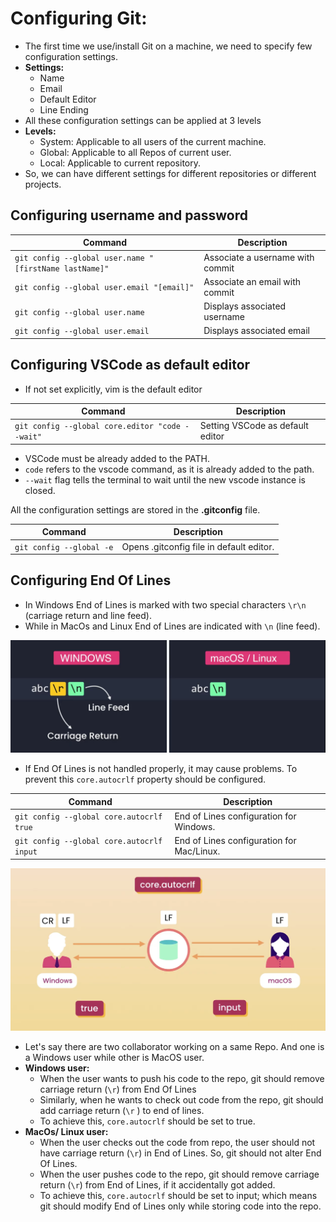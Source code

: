 # Configuring Git:

- The first time we use/install Git on a machine, we need to specify few configuration settings.
- **Settings:**
    - Name
    - Email
    - Default Editor
    - Line Ending
- All these configuration settings can be applied at 3 levels
- **Levels:**
    - System: Applicable to all users of the current machine.
    - Global: Applicable to all Repos of current user.
    - Local: Applicable to current repository.
- So, we can have different settings for different repositories or different projects.

## Configuring username and password
| Command                                                | Description                      |
|--------------------------------------------------------|----------------------------------|
| `git config --global user.name "[firstName lastName]"` | Associate a username with commit |
| `git config --global user.email "[email]"`             | Associate an email with commit   |
| `git config --global user.name`                        | Displays associated username     |
| `git config --global user.email`                       | Displays associated email        |

## Configuring VSCode as default editor

- If not set explicitly, vim is the default editor

| Command                                         | Description                      |
|-------------------------------------------------|----------------------------------|
| `git config --global core.editor "code --wait"` | Setting VSCode as default editor |

- VSCode must be already added to the PATH.
- `code` refers to the vscode command, as it is already added to the path.
- `--wait` flag tells the terminal to wait until the new vscode instance is closed.<br>

All the configuration settings are stored in the **.gitconfig** file.

| Command                  | Description                              |
|--------------------------|------------------------------------------|
| `git config --global -e` | Opens .gitconfig file in default editor. |

## Configuring End Of Lines

- In Windows End of Lines is marked with two special characters `\r\n` (carriage return and line feed).
- While in MacOs and Linux End of Lines are indicated with `\n` (line feed).

![](./images/endOfLines.png)

- If End Of Lines is not handled properly, it may cause problems. To prevent this `core.autocrlf` property should be configured.

| Command                                   | Description                               |
|-------------------------------------------|-------------------------------------------|
| `git config --global core.autocrlf true`  | End of Lines configuration for Windows.   |
| `git config --global core.autocrlf input` | End of Lines configuration for Mac/Linux. |


![](./images/crossPlatformCollabEOL.png)

- Let's say there are two collaborator working on a same Repo. And one is a Windows user while other is MacOS user.
- **Windows user:**
    - When the user wants to push his code to the repo, git should remove carriage return (`\r`) from End Of Lines
    - Similarly, when he wants to check out code from the repo, git should add carriage return (`\r` ) to end of lines.
    - To achieve this, `core.autocrlf` should be set to true.
- **MacOs/ Linux user:**
    - When the user checks out the code from repo, the user should not have carriage return (`\r`) in End of Lines. So, git should not alter End Of Lines.
    - When the user pushes code to the repo, git should remove carriage return (`\r`) from End of Lines, if it accidentally got added.
    - To achieve this, `core.autocrlf` should be set to input; which means git should modify End of Lines only while storing code into the repo.
